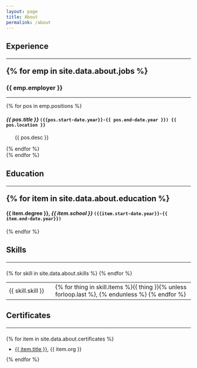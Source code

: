 ```yaml
---
layout: page
title: About
permalink: /about
---
```


<h2>Experience<hr size="4" noshade color="black" />
{% for emp in site.data.about.jobs %}
<h3>{{ emp.employer }}</h3>
<hr/>
  {% for pos in emp.positions %}
    <h4>
      <i>{{ pos.title }}</i>
      <code>({{pos.start-date.year}}-{{ pos.end-date.year }}) {{ pos.location }}</code>
    </h4>
    <ul>
    {{ pos.desc }}
    </ul>
  {% endfor %}
  <br/>
{% endfor %}

<h2>Education<hr size="4" noshade color="black" />
{% for item in site.data.about.education %}
  <h4>
    {{ item.degree }},
    <i>{{ item.school }}</i>
    <code>({{item.start-date.year}}-{{ item.end-date.year}})</code>
  </h4>
{% endfor %}

<h2>Skills<hr size="4" noshade color="black" /></h2>

<table>
<colgroup>
<col width="25%" />
<col width="75%" />
</colgroup>
<tbody>
{% for skill in site.data.about.skills %}
<tr>
  <td markdown="span">{{ skill.skill }}</td>
  <td markdown="span">{% for thing in skill.items %}{{ thing }}{% unless forloop.last %}, {% endunless %}
  {% endfor %}</td>
</tr>
{% endfor %}
</tbody>
</table>


<h2>Certificates<hr size="4" noshade color="black" /></h2>
{% for item in site.data.about.certificates %}
<ul style="line-height:80%">
  <li><a href="{{ item.link }}">{{ item.title }}</a>, {{ item.org }}</li>
  <!-- <br> -->
</ul>
{% endfor %}
